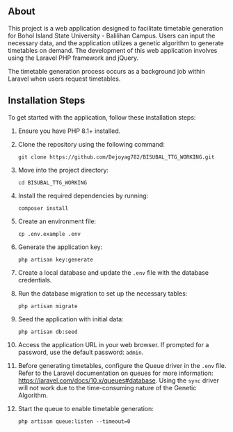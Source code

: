 ## About

This project is a web application designed to facilitate timetable generation for Bohol Island State University - Balilihan Campus. Users can input the necessary data, and the application utilizes a genetic algorithm to generate timetables on demand. The development of this web application involves using the Laravel PHP framework and jQuery.

The timetable generation process occurs as a background job within Laravel when users request timetables.

## Installation Steps

To get started with the application, follow these installation steps:

1. Ensure you have PHP 8.1+ installed.

2. Clone the repository using the following command:

   ```
   git clone https://github.com/Dejoyag782/BISUBAL_TTG_WORKING.git
   ```

3. Move into the project directory:

   ```
   cd BISUBAL_TTG_WORKING
   ```

4. Install the required dependencies by running:

   ```
   composer install
   ```

5. Create an environment file:

   ```
   cp .env.example .env
   ```

6. Generate the application key:

   ```
   php artisan key:generate
   ```

7. Create a local database and update the `.env` file with the database credentials.

8. Run the database migration to set up the necessary tables:

   ```
   php artisan migrate
   ```

9. Seed the application with initial data:

   ```
   php artisan db:seed
   ```

10. Access the application URL in your web browser. If prompted for a password, use the default password: `admin`.

11. Before generating timetables, configure the Queue driver in the `.env` file. Refer to the Laravel documentation on queues for more information: https://laravel.com/docs/10.x/queues#database. Using the `sync` driver will not work due to the time-consuming nature of the Genetic Algorithm.

12. Start the queue to enable timetable generation:

    ```
    php artisan queue:listen --timeout=0
    ```
